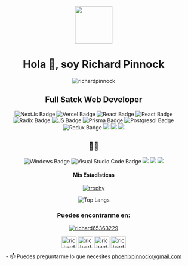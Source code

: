 <div id="header" align="center">
  <img src="https://media.giphy.com/media/TUOSneOOtImPurKwph/giphy.gif?cid=ecf05e47dl3fozf3dxfzlonhoxevp3cbpqbbqj7u0we6o4al&ep=v1_gifs_related&rid=giphy.gif&ct=g" width="100"/>
</div>

<h1 align="center">Hola 👋, soy Richard Pinnock
</h1>
<p align="center"> <img src="https://komarev.com/ghpvc/?username=richardpinnock&label=Profile%20views&color=0e75b6&style=flat" alt="richardpinnock" /> </p>

<h2 align="center">Full Satck Web Developer</h2>
<div id="badges"  align="center">
  <img src="https://img.shields.io/badge/Next-black?style=for-the-badge&logo=next.js&logoColor=white" alt="NextJs Badge"/>
  <img src="https://img.shields.io/badge/vercel-%23000000.svg?style=for-the-badge&logo=vercel&logoColor=white" alt="Vercel Badge"/>
  <img src="https://img.shields.io/badge/react-%2320232a.svg?style=for-the-badge&logo=react&logoColor=%2361DAFB" alt="React Badge"/>
  <img src="https://img.shields.io/badge/typescript-%23007ACC.svg?style=for-the-badge&logo=typescript&logoColor=white" alt="React Badge"/>
  <img src="https://img.shields.io/badge/radix%20ui-161618.svg?style=for-the-badge&logo=radix-ui&logoColor=white" alt="Radix Badge"/>
  <img src="https://img.shields.io/badge/javascript-%23323330.svg?style=for-the-badge&logo=javascript&logoColor=%23F7DF1E" alt="JS Badge"/>
  <img src="https://img.shields.io/badge/Prisma-3982CE?style=for-the-badge&logo=Prisma&logoColor=white" alt="Prisma Badge"/>
  <img src="https://img.shields.io/badge/postgres-%23316192.svg?style=for-the-badge&logo=postgresql&logoColor=white" alt="Postgresql Badge"/>
  <img src="https://img.shields.io/badge/redux-%23593d88.svg?style=for-the-badge&logo=redux&logoColor=white" alt="Redux Badge"/>
  <img src="https://img.shields.io/badge/nestjs-%23E0234E.svg?style=for-the-badge&logo=nestjs&logoColor=white" />
  <img src="https://img.shields.io/badge/node.js-6DA55F?style=for-the-badge&logo=node.js&logoColor=white" />
  <img src="https://img.shields.io/badge/express.js-%23404d59.svg?style=for-the-badge&logo=express&logoColor=%2361DAFB" />

</div>

<h2 align="center">🧑‍💻</h2>
<div id="badges" align="center" >
  <img src="https://img.shields.io/badge/Windows%2011-%230079d5.svg?style=for-the-badge&logo=Windows%2011&logoColor=white" alt="Windows Badge"/>
  <img src="https://img.shields.io/badge/Visual%20Studio%20Code-0078d7.svg?style=for-the-badge&logo=visual-studio-code&logoColor=white" alt="Visual Studio Code Badge"/>
  <img src="https://img.shields.io/badge/Spotify-1ED760?style=for-the-badge&logo=spotify&logoColor=white"/>
  <img src="https://img.shields.io/badge/figma-%23F24E1E.svg?style=for-the-badge&logo=figma&logoColor=white"/>
  <img src="https://img.shields.io/badge/Brave-FB542B?style=for-the-badge&logo=Brave&logoColor=white"/>

  
</div>

<h4 align="center">Mis Estadísticas</h4>
<div id="trophy" align="center">
  
  [![trophy](https://github-profile-trophy.vercel.app/?username=richardpinnock&theme=onedark&rank=S,AAA,B,C&title=-Experience&column=3&margin-w=15&margin-h=15)](https://github.com/ryo-ma/github-profile-trophy)

</div>


<div id="github" align="center">

 ![Top Langs](https://github-readme-stats.vercel.app/api/top-langs/?username=RichardPinnock&layout=compact&locale=es)
</div>

<h3 align="center">Puedes encontrarme en:</h3>
<p align="center"> <a href="https://twitter.com/richard65363229" target="blank"><img src="https://img.shields.io/twitter/follow/richard65363229?logo=twitter&style=for-the-badge" alt="richard65363229" /></a> </p>

<p align="center">
<a href="https://dev.to/richardpinnock" target="blank"><img align="center" src="https://raw.githubusercontent.com/rahuldkjain/github-profile-readme-generator/master/src/images/icons/Social/devto.svg" alt="richardpinnock" height="30" width="40" /></a>
<a href="https://twitter.com/richard65363229" target="blank"><img align="center" src="https://raw.githubusercontent.com/rahuldkjain/github-profile-readme-generator/master/src/images/icons/Social/twitter.svg" alt="richard65363229" height="30" width="40" /></a>
<a href="https://linkedin.com/in/richard-pinnock-230b85271" target="blank"><img align="center" src="https://raw.githubusercontent.com/rahuldkjain/github-profile-readme-generator/master/src/images/icons/Social/linked-in-alt.svg" alt="richard-pinnock-230b85271" height="30" width="40" /></a>
<a href="https://instagram.com/richard_pinnock_" target="blank"><img align="center" src="https://raw.githubusercontent.com/rahuldkjain/github-profile-readme-generator/master/src/images/icons/Social/instagram.svg" alt="richard_pinnock_" height="30" width="40" /></a>
</p>

<div align="center">- 📫 Puedes preguntarme lo que necesites <a href="mailto:phoenixpinnock@gmail.com">phoenixpinnock@gmail.com</a></div>
